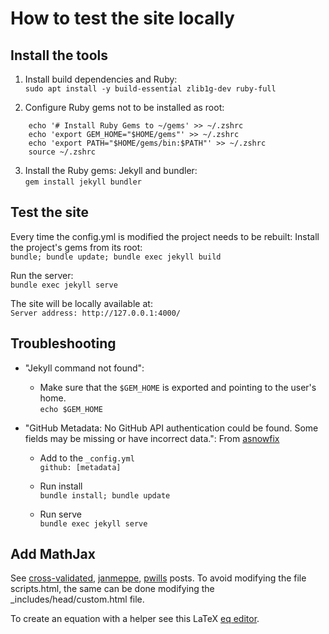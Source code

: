 # How to test the site locally

## Install the tools

1. Install build dependencies and Ruby:  
    `sudo apt install -y build-essential zlib1g-dev ruby-full`

2. Configure Ruby gems not to be installed as root:  
````shell
    echo '# Install Ruby Gems to ~/gems' >> ~/.zshrc
    echo 'export GEM_HOME="$HOME/gems"' >> ~/.zshrc
    echo 'export PATH="$HOME/gems/bin:$PATH"' >> ~/.zshrc
    source ~/.zshrc
````

3. Install the Ruby gems: Jekyll and bundler:  
    `gem install jekyll bundler`

## Test the site

Every time the config.yml is modified the project needs to be rebuilt:
Install the project's gems from its root:  
   `bundle; bundle update; bundle exec jekyll build`

Run the server:  
   `bundle exec jekyll serve`

The site will be locally available at:  
    `Server address: http://127.0.0.1:4000/`

## Troubleshooting

- "Jekyll command not found":  
    - Make sure that the `$GEM_HOME` is exported and pointing
to the user's home.  
        `echo $GEM_HOME`  


- "GitHub Metadata: No GitHub API authentication could be found. 
Some fields may be missing or have incorrect data.":
From [asnowfix](https://github.com/github/pages-gem/issues/399#issuecomment-301827749)  
    - Add to the `_config.yml`  
        `github: [metadata]`

    - Run install  
        `bundle install; bundle update`

    - Run serve  
        `bundle exec jekyll serve`

## Add MathJax

See 
[cross-validated](https://www.cross-validated.com/How-to-render-math-on-Minimal-Mistakes/),
[janmeppe](https://www.janmeppe.com/blog/How-to-add-mathjax-to-minimal-mistakes/),
[pwills](http://www.pwills.com/posts/2017/12/20/website.html)
posts. To avoid modifying the file scripts.html, the same can be done
modifying the _includes/head/custom.html file.

To create an equation with a helper see this LaTeX [eq editor](https://www.codecogs.com/latex/eqneditor.php).